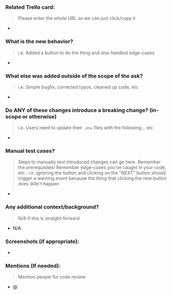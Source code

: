 

### Related Trello card:

> Please enter the whole URL so we can just click/copy it

-

### What is the new behavior?

> i.e. Added a button to do the thing and also handled edge-cases

-

### What else was added outside of the scope of the ask?

> i.e. Simple bugfix, corrected typos, cleaned up code, etc

-

### Do ANY of these changes introduce a breaking change? (in-scope or otherwise)

> i.e. Users need to update their `.env` files with the following... etc

-

### Manual test cases?

> Steps to manually test introduced changes can go here.
> Remember the prerequisites!
> Remember edge-cases you've caught in your code, etc..
> i.e. ignoring the button and clicking on the "NEXT" button should trigger a warning event because the thing that clicking the new button does didn't happen

-

### Any additional context/background?

> N/A if this is straight-forward

- N/A

### Screenshots (if appropriate):

-

### Mentions (If needed):

> Mention people for code review

- @
